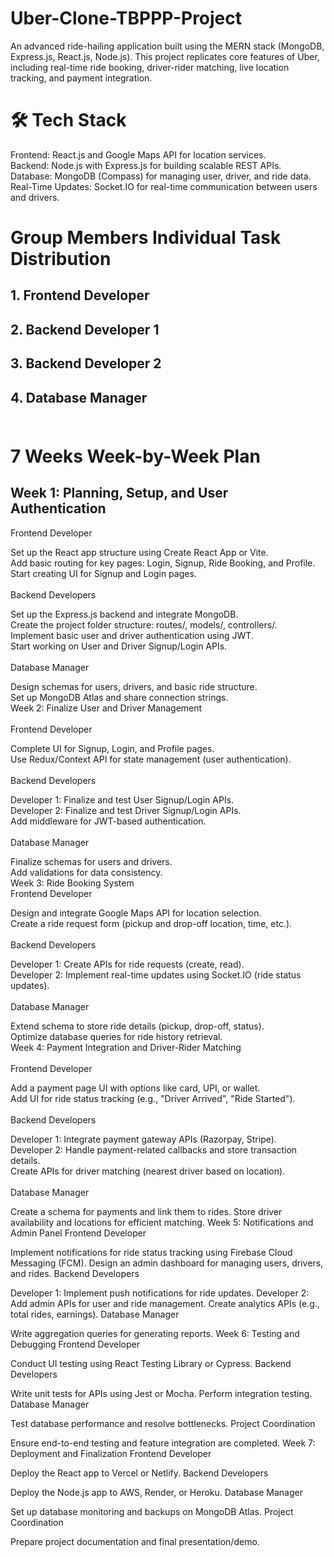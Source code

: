 # Uber-Clone-TBPPP-Project
An advanced ride-hailing application built using the MERN stack (MongoDB, Express.js, React.js, Node.js). This project replicates core features of Uber, including real-time ride booking, driver-rider matching, live location tracking, and payment integration.

# 🛠️ Tech Stack
Frontend: React.js and Google Maps API for location services. <br/>
Backend: Node.js with Express.js for building scalable REST APIs. <br/>
Database: MongoDB (Compass) for managing user, driver, and ride data. <br/>
Real-Time Updates: Socket.IO for real-time communication between users and drivers. <br/>

# Group Members Individual Task Distribution <br/>
## 1. Frontend Developer <br/>
## 2. Backend Developer 1 <br/>
## 3. Backend Developer 2 <br/>
## 4. Database Manager <br/><br/>

# 7 Weeks Week-by-Week Plan <br/>

## Week 1: Planning, Setup, and User Authentication <br/>
Frontend Developer<br/>

Set up the React app structure using Create React App or Vite.<br/>
Add basic routing for key pages: Login, Signup, Ride Booking, and Profile.<br/>
Start creating UI for Signup and Login pages.<br/><br/>
Backend Developers<br/>

Set up the Express.js backend and integrate MongoDB.<br/>
Create the project folder structure: routes/, models/, controllers/.<br/>
Implement basic user and driver authentication using JWT.<br/>
Start working on User and Driver Signup/Login APIs.<br/><br/>
Database Manager<br/>

Design schemas for users, drivers, and basic ride structure.<br/>
Set up MongoDB Atlas and share connection strings.<br/>
Week 2: Finalize User and Driver Management<br/><br/>
Frontend Developer<br/>

Complete UI for Signup, Login, and Profile pages.<br/>
Use Redux/Context API for state management (user authentication).<br/><br/>
Backend Developers<br/>

Developer 1: Finalize and test User Signup/Login APIs.<br/>
Developer 2: Finalize and test Driver Signup/Login APIs.<br/>
Add middleware for JWT-based authentication.<br/><br/>
Database Manager<br/>

Finalize schemas for users and drivers.<br/>
Add validations for data consistency.<br/>
Week 3: Ride Booking System<br/>
Frontend Developer<br/>

Design and integrate Google Maps API for location selection.<br/>
Create a ride request form (pickup and drop-off location, time, etc.).<br/><br/>
Backend Developers<br/>

Developer 1: Create APIs for ride requests (create, read).<br/>
Developer 2: Implement real-time updates using Socket.IO (ride status updates).<br/><br/>
Database Manager<br/>

Extend schema to store ride details (pickup, drop-off, status).<br/>
Optimize database queries for ride history retrieval.<br/>
Week 4: Payment Integration and Driver-Rider Matching<br/><br/>
Frontend Developer<br/>

Add a payment page UI with options like card, UPI, or wallet.<br/>
Add UI for ride status tracking (e.g., "Driver Arrived", "Ride Started").<br/><br/>
Backend Developers<br/>

Developer 1: Integrate payment gateway APIs (Razorpay, Stripe).<br/>
Developer 2: Handle payment-related callbacks and store transaction details.<br/>
Create APIs for driver matching (nearest driver based on location).<br/><br/>
Database Manager<br/>

Create a schema for payments and link them to rides.
Store driver availability and locations for efficient matching.
Week 5: Notifications and Admin Panel
Frontend Developer

Implement notifications for ride status tracking using Firebase Cloud Messaging (FCM).
Design an admin dashboard for managing users, drivers, and rides.
Backend Developers

Developer 1: Implement push notifications for ride updates.
Developer 2: Add admin APIs for user and ride management.
Create analytics APIs (e.g., total rides, earnings).
Database Manager

Write aggregation queries for generating reports.
Week 6: Testing and Debugging
Frontend Developer

Conduct UI testing using React Testing Library or Cypress.
Backend Developers

Write unit tests for APIs using Jest or Mocha.
Perform integration testing.
Database Manager

Test database performance and resolve bottlenecks.
Project Coordination

Ensure end-to-end testing and feature integration are completed.
Week 7: Deployment and Finalization
Frontend Developer

Deploy the React app to Vercel or Netlify.
Backend Developers

Deploy the Node.js app to AWS, Render, or Heroku.
Database Manager

Set up database monitoring and backups on MongoDB Atlas.
Project Coordination

Prepare project documentation and final presentation/demo.
